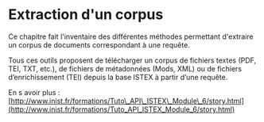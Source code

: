 # Extraction d'un corpus

Ce chapitre fait l'inventaire des différentes méthodes permettant d'extraire un corpus de documents correspondant à une requête.

Tous ces outils proposent de télécharger un corpus de fichiers textes \(PDF, TEI, TXT, etc.\), de fichiers de métadonnées \(Mods, XML\) ou de fichiers d’enrichissement \(TEI\) depuis la base ISTEX à partir d’une requête.

En s avoir plus :  [http://www.inist.fr/formations/Tuto\_API\_ISTEX\_Module\_6/story.html](http://www.inist.fr/formations/Tuto_API_ISTEX_Module_6/story.html)



